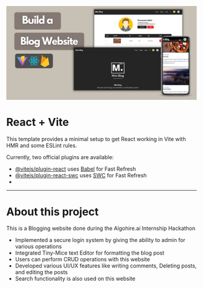 ![logo](blog.png)

# React + Vite

This template provides a minimal setup to get React working in Vite with HMR and some ESLint rules.

Currently, two official plugins are available:

- [@vitejs/plugin-react](https://github.com/vitejs/vite-plugin-react/blob/main/packages/plugin-react/README.md) uses [Babel](https://babeljs.io/) for Fast Refresh
- [@vitejs/plugin-react-swc](https://github.com/vitejs/vite-plugin-react-swc) uses [SWC](https://swc.rs/) for Fast Refresh
- 
<hr />

# About this project
This is a Blogging website done during the Algohire.ai Internship Hackathon 
- Implemented a secure login system by giving the ability to admin for various operations
- Integrated Tiny-Mice text Editor for formatting the blog post
- Users can perform CRUD operations with this website
- Developed various UI/UX features like writing comments, Deleting posts, and editing the posts
- Search functionality is also used on this website



